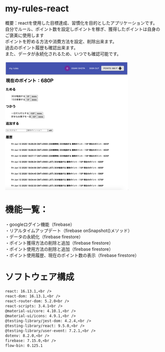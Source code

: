 # my-rules-react<br />
概要：reactを使用した目標達成、習慣化を目的としたアプリケーションです。<br />
自分でルール、ポイント数を設定しポイントを稼ぎ、獲得したポイントは自身のご褒美に使用します<br />
ポイントを貯める方法や消費方法を設定、削除出来ます。<br />
過去のポイント履歴も確認出来ます。<br />
また、データが永続化されるため、いつでも確認可能です。<br />
<br />
<img src="./sample3.png" width="400px">
# 機能一覧：<br />
・googleログイン機能（firebase）<br />
・リアルタイムアップデート（firebase onSnapshot()メソッド）<br />
・データの永続化（firebase firestore）<br />
・ポイント獲得方法の削除と追加（firebase firestore）<br />
・ポイント使用方法の削除と追加（firebase firestore）<br />
・ポイント使用履歴、現在のポイント数の表示（firebase firestore）<br />

# ソフトウェア構成<br />
    react: 16.13.1,<br />
    react-dom: 16.13.1,<br />
    react-router-dom: 5.2.0<br />
    react-scripts: 3.4.1<br />
    @material-ui/core: 4.10.1,<br />
    @material-ui/icons: 4.9.1,<br />
    @testing-library/jest-dom: 4.2.4,<br />
    @testing-library/react: 9.5.0,<br />
    @testing-library/user-event: 7.2.1,<br />
    dotenv: 8.2.0,<br />
    firebase: 7.15.0,<br />
    flow-bin: 0.125.1
